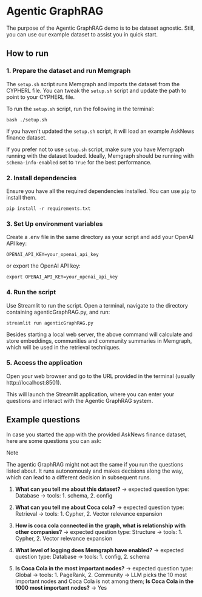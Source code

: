 # Agentic GraphRAG

The purpose of the Agentic GraphRAG demo is to be dataset agnostic. Still, you
can use our example dataset to assist you in quick start. 

## How to run

### 1. Prepare the dataset and run Memgraph 

The `setup.sh` script runs Memgraph and imports the dataset from the CYPHERL
file. You can tweak the `setup.sh` script and update the path to point to your
CYPHERL file. 

To run the `setup.sh` script, run the following in the terminal:

```
bash ./setup.sh
```

If you haven't updated the `setup.sh` script, it will load an example AskNews
finance dataset. 

If you prefer not to use `setup.sh` script, make sure you have Memgraph running
with the dataset loaded. Ideally, Memgraph should be running with
`schema-info-enabled` set to `True` for the best performance. 

### 2. Install dependencies

Ensure you have all the required dependencies installed. You can use `pip` to install them. 

```
pip install -r requirements.txt
```

### 3. Set Up environment variables

Create a .env file in the same directory as your script and add your OpenAI API
key:

```
OPENAI_API_KEY=your_openai_api_key
```

or export the OpenAI API key:

```
export OPENAI_API_KEY=your_openai_api_key
```

### 4. Run the script

Use Streamlit to run the script. Open a terminal, navigate to the directory
containing agenticGraphRAG.py, and run:

```
streamlit run agenticGraphRAG.py
```

Besides starting a local web server, the above command will calculate and store
embeddings, communities and community summaries in Memgraph, which will be used
in the retrieval techniques. 

### 5. Access the application

Open your web browser and go to the URL provided in the terminal (usually
http://localhost:8501).

This will launch the Streamlit application, where you can enter your questions
and interact with the Agentic GraphRAG system.

## Example questions

In case you started the app with the provided AskNews finance dataset, here are some questions you can ask:

> [!NOTE]  
> The agentic GraphRAG might not act the same if you run the questions listed about. It runs autonomously and makes decisions along the way, which can lead to a different decision in subsequent runs. 

1. **What can you tell me about this dataset?** -> expected question type: Database -> tools: 1. schema, 2. config

2. **What can you tell me about Coca cola?** -> expected question type: Retrieval -> tools: 1. Cypher, 2. Vector relevance expansion

3. **How is coca cola connected in the graph, what is relationship with other companies?** -> expected question type: Structure -> tools: 1. Cypher, 2. Vector relevance expansion

4. **What level of logging does Memgraph have enabled?** -> expected question type: Database -> tools: 1. config, 2. schema

5. **Is Coca Cola in the most important nodes?** -> expected question type: Global -> tools: 1. PageRank, 2. Community -> LLM picks the 10 most important nodes and Coca Cola is not among them; **Is Coca Cola in the 1000 most important nodes?** -> Yes


